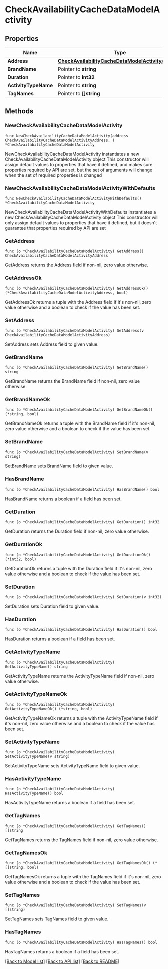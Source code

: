 # CheckAvailabilityCacheDataModelActivity

## Properties

Name | Type | Description | Notes
------------ | ------------- | ------------- | -------------
**Address** | [**CheckAvailabilityCacheDataModelActivityAddress**](CheckAvailabilityCacheDataModel_activity_address.md) |  | 
**BrandName** | Pointer to **string** |  | [optional] 
**Duration** | Pointer to **int32** |  | [optional] 
**ActivityTypeName** | Pointer to **string** |  | [optional] 
**TagNames** | Pointer to **[]string** |  | [optional] 

## Methods

### NewCheckAvailabilityCacheDataModelActivity

`func NewCheckAvailabilityCacheDataModelActivity(address CheckAvailabilityCacheDataModelActivityAddress, ) *CheckAvailabilityCacheDataModelActivity`

NewCheckAvailabilityCacheDataModelActivity instantiates a new CheckAvailabilityCacheDataModelActivity object
This constructor will assign default values to properties that have it defined,
and makes sure properties required by API are set, but the set of arguments
will change when the set of required properties is changed

### NewCheckAvailabilityCacheDataModelActivityWithDefaults

`func NewCheckAvailabilityCacheDataModelActivityWithDefaults() *CheckAvailabilityCacheDataModelActivity`

NewCheckAvailabilityCacheDataModelActivityWithDefaults instantiates a new CheckAvailabilityCacheDataModelActivity object
This constructor will only assign default values to properties that have it defined,
but it doesn't guarantee that properties required by API are set

### GetAddress

`func (o *CheckAvailabilityCacheDataModelActivity) GetAddress() CheckAvailabilityCacheDataModelActivityAddress`

GetAddress returns the Address field if non-nil, zero value otherwise.

### GetAddressOk

`func (o *CheckAvailabilityCacheDataModelActivity) GetAddressOk() (*CheckAvailabilityCacheDataModelActivityAddress, bool)`

GetAddressOk returns a tuple with the Address field if it's non-nil, zero value otherwise
and a boolean to check if the value has been set.

### SetAddress

`func (o *CheckAvailabilityCacheDataModelActivity) SetAddress(v CheckAvailabilityCacheDataModelActivityAddress)`

SetAddress sets Address field to given value.


### GetBrandName

`func (o *CheckAvailabilityCacheDataModelActivity) GetBrandName() string`

GetBrandName returns the BrandName field if non-nil, zero value otherwise.

### GetBrandNameOk

`func (o *CheckAvailabilityCacheDataModelActivity) GetBrandNameOk() (*string, bool)`

GetBrandNameOk returns a tuple with the BrandName field if it's non-nil, zero value otherwise
and a boolean to check if the value has been set.

### SetBrandName

`func (o *CheckAvailabilityCacheDataModelActivity) SetBrandName(v string)`

SetBrandName sets BrandName field to given value.

### HasBrandName

`func (o *CheckAvailabilityCacheDataModelActivity) HasBrandName() bool`

HasBrandName returns a boolean if a field has been set.

### GetDuration

`func (o *CheckAvailabilityCacheDataModelActivity) GetDuration() int32`

GetDuration returns the Duration field if non-nil, zero value otherwise.

### GetDurationOk

`func (o *CheckAvailabilityCacheDataModelActivity) GetDurationOk() (*int32, bool)`

GetDurationOk returns a tuple with the Duration field if it's non-nil, zero value otherwise
and a boolean to check if the value has been set.

### SetDuration

`func (o *CheckAvailabilityCacheDataModelActivity) SetDuration(v int32)`

SetDuration sets Duration field to given value.

### HasDuration

`func (o *CheckAvailabilityCacheDataModelActivity) HasDuration() bool`

HasDuration returns a boolean if a field has been set.

### GetActivityTypeName

`func (o *CheckAvailabilityCacheDataModelActivity) GetActivityTypeName() string`

GetActivityTypeName returns the ActivityTypeName field if non-nil, zero value otherwise.

### GetActivityTypeNameOk

`func (o *CheckAvailabilityCacheDataModelActivity) GetActivityTypeNameOk() (*string, bool)`

GetActivityTypeNameOk returns a tuple with the ActivityTypeName field if it's non-nil, zero value otherwise
and a boolean to check if the value has been set.

### SetActivityTypeName

`func (o *CheckAvailabilityCacheDataModelActivity) SetActivityTypeName(v string)`

SetActivityTypeName sets ActivityTypeName field to given value.

### HasActivityTypeName

`func (o *CheckAvailabilityCacheDataModelActivity) HasActivityTypeName() bool`

HasActivityTypeName returns a boolean if a field has been set.

### GetTagNames

`func (o *CheckAvailabilityCacheDataModelActivity) GetTagNames() []string`

GetTagNames returns the TagNames field if non-nil, zero value otherwise.

### GetTagNamesOk

`func (o *CheckAvailabilityCacheDataModelActivity) GetTagNamesOk() (*[]string, bool)`

GetTagNamesOk returns a tuple with the TagNames field if it's non-nil, zero value otherwise
and a boolean to check if the value has been set.

### SetTagNames

`func (o *CheckAvailabilityCacheDataModelActivity) SetTagNames(v []string)`

SetTagNames sets TagNames field to given value.

### HasTagNames

`func (o *CheckAvailabilityCacheDataModelActivity) HasTagNames() bool`

HasTagNames returns a boolean if a field has been set.


[[Back to Model list]](../README.md#documentation-for-models) [[Back to API list]](../README.md#documentation-for-api-endpoints) [[Back to README]](../README.md)


